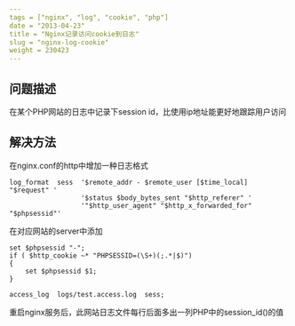 ```yaml
---
tags = ["nginx", "log", "cookie", "php"]
date = "2013-04-23"
title = "Nginx记录访问cookie到日志"
slug = "nginx-log-cookie"
weight = 230423
---
```


## 问题描述

在某个PHP网站的日志中记录下session id，比使用ip地址能更好地跟踪用户访问

## 解决方法

在nginx.conf的http中增加一种日志格式



    log_format  sess  '$remote_addr - $remote_user [$time_local] "$request" '
                      '$status $body_bytes_sent "$http_referer" '
                      '"$http_user_agent" "$http_x_forwarded_for" "$phpsessid"'

在对应网站的server中添加



    set $phpsessid "-";
    if ( $http_cookie ~* "PHPSESSID=(\S+)(;.*|$)")
    {
        set $phpsessid $1;
    }
    
    access_log  logs/test.access.log  sess;

重启nginx服务后，此网站日志文件每行后面多出一列PHP中的session_id()的值